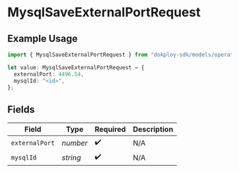 # MysqlSaveExternalPortRequest

## Example Usage

```typescript
import { MysqlSaveExternalPortRequest } from "dokploy-sdk/models/operations";

let value: MysqlSaveExternalPortRequest = {
  externalPort: 4496.54,
  mysqlId: "<id>",
};
```

## Fields

| Field              | Type               | Required           | Description        |
| ------------------ | ------------------ | ------------------ | ------------------ |
| `externalPort`     | *number*           | :heavy_check_mark: | N/A                |
| `mysqlId`          | *string*           | :heavy_check_mark: | N/A                |
